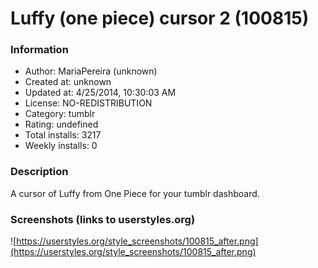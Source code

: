 # Luffy (one piece) cursor 2 (100815)

### Information
- Author: MariaPereira (unknown)
- Created at: unknown
- Updated at: 4/25/2014, 10:30:03 AM
- License: NO-REDISTRIBUTION
- Category: tumblr
- Rating: undefined
- Total installs: 3217
- Weekly installs: 0


### Description
A cursor of Luffy from One Piece for your tumblr dashboard.


### Screenshots (links to userstyles.org)
![https://userstyles.org/style_screenshots/100815_after.png](https://userstyles.org/style_screenshots/100815_after.png)


